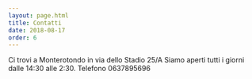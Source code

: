```yaml
---
layout: page.html
title: Contatti
date: 2018-08-17
order: 6
---
```


Ci trovi a Monterotondo in via dello Stadio 25/A
Siamo aperti tutti i giorni dalle 14:30 alle 2:30.
Telefono 0637895696
<span id="emailAddress"></span>
